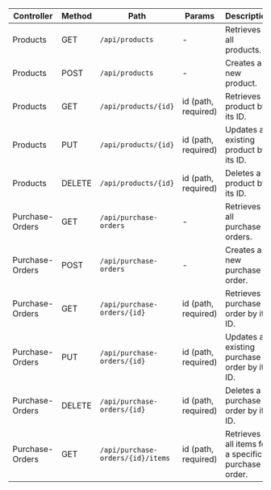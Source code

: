 | Controller | Method | Path | Params | Description |
|------------|--------|------|--------|-------------|
| Products | GET | `/api/products` | - | Retrieves all products. |
| Products | POST | `/api/products` | - | Creates a new product. |
| Products | GET | `/api/products/{id}` | id (path, required) | Retrieves a product by its ID. |
| Products | PUT | `/api/products/{id}` | id (path, required) | Updates an existing product by its ID. |
| Products | DELETE | `/api/products/{id}` | id (path, required) | Deletes a product by its ID. |
| Purchase-Orders | GET | `/api/purchase-orders` | - | Retrieves all purchase orders. |
| Purchase-Orders | POST | `/api/purchase-orders` | - | Creates a new purchase order. |
| Purchase-Orders | GET | `/api/purchase-orders/{id}` | id (path, required) | Retrieves a purchase order by its ID. |
| Purchase-Orders | PUT | `/api/purchase-orders/{id}` | id (path, required) | Updates an existing purchase order by its ID. |
| Purchase-Orders | DELETE | `/api/purchase-orders/{id}` | id (path, required) | Deletes a purchase order by its ID. |
| Purchase-Orders | GET | `/api/purchase-orders/{id}/items` | id (path, required) | Retrieves all items for a specific purchase order. |
